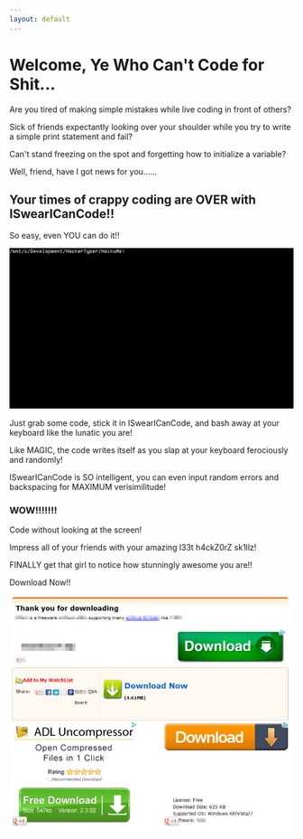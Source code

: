```yaml
---
layout: default
---
```


# [](#main-header)Welcome, Ye Who Can't Code for Shit...

Are you tired of making simple mistakes while live coding in front of others?

Sick of friends expectantly looking over your shoulder while you try to write a simple print statement and fail?

Can't stand freezing on the spot and forgetting how to initialize a variable?


Well, friend, have I got news for you......

## [](#header-1)Your times of crappy coding are OVER with ISwearICanCode!!

So easy, even YOU can do it!!


![](assets/image/ISwearICanCodeDemo.gif)


Just grab some code, stick it in ISwearICanCode, and bash away at your keyboard like the lunatic you are!

Like MAGIC, the code writes itself as you slap at your keyboard ferociously and randomly! 

ISwearICanCode is SO intelligent, you can even input random errors and backspacing for MAXIMUM verisimilitude!

### [](#header-2)WOW!!!!!!!

Code without looking at the screen!

Impress all of your friends with your amazing l33t h4ckZ0rZ sk1llz!

FINALLY get that girl to notice how stunningly awesome you are!!

Download Now!!

![](assets/image/downloadbutton.jpg)
